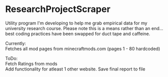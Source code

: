 # ResearchProjectScraper

Utility program I'm developing to help me grab empirical data for my university research course. Please note this is a means rather than an end... best coding practices have been swapped for duct tape and caffeine.

Currently:  
Fetches all mod pages from minecraftmods.com (pages 1 - 80 hardcoded)

ToDo:  
Fetch Ratings from mods  
Add functionality for atleast 1 other website.
Save final report to file
